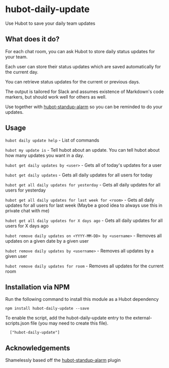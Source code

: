 hubot-daily-update
===================

Use Hubot to save your daily team updates

## What does it do?

For each chat room, you can ask Hubot to store daily status updates for
your team.

Each user can store their status updates which are saved automatically
for the current day.

You can retrieve status updates for the current or previous days.

The output is tailored for Slack and assumes existence of Markdown's code
markers, but should work well for others as well.

Use together with [hubot-standup-alarm](https://github.com/hubot-scripts/hubot-standup-alarm) so you can be reminded to do your updates.

## Usage

`hubot daily update help` - List of commands

`hubot my update is` - Tell hubot about an update. You can tell hubot about how many updates you want in a day.

`hubot get daily updates by <user>` - Gets all of today's updates for a user

`hubot get daily updates` - Gets all daily updates for all users for today

`hubot get all daily updates for yesterday` - Gets all daily updates for all users for yesterday

`hubot get all daily updates for last week for <room>` - Gets all daily updates for all users for last week (Maybe a good idea to always use this in private chat with me)

`hubot get all daily updates for X days ago` - Gets all daily updates for all users for X days ago

`hubot remove daily updates on <YYYY-MM-DD> by <username>` - Removes all updates on a given date by a given user

`hubot remove daily updates by <username>` - Removes all updates by a given user

`hubot remove daily updates for room` - Removes all updates for the current room


## Installation via NPM

Run the following command to install this module as a Hubot dependency

```
npm install hubot-daily-update --save
```

To enable the script, add the hubot-daily-update entry to the external-scripts.json file (you may need to create this file).

```
  ["hubot-daily-update"]
```

## Acknowledgements

Shamelessly based off the [hubot-standup-alarm](https://github.com/hubot-scripts/hubot-standup-alarm) plugin
